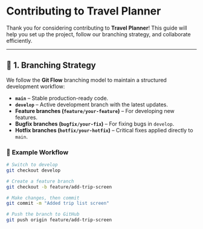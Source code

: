 # Contributing to Travel Planner

Thank you for considering contributing to **Travel Planner**! This guide will help you set up the project, follow our branching strategy, and collaborate efficiently.

---

## 📌 1. Branching Strategy
We follow the **Git Flow** branching model to maintain a structured development workflow:  

- **`main`** – Stable production-ready code.  
- **`develop`** – Active development branch with the latest updates.  
- **Feature branches (`feature/your-feature`)** – For developing new features.  
- **Bugfix branches (`bugfix/your-fix`)** – For fixing bugs in `develop`.  
- **Hotfix branches (`hotfix/your-hotfix`)** – Critical fixes applied directly to `main`.  

### 🔹 **Example Workflow**
```sh
# Switch to develop
git checkout develop 

# Create a feature branch
git checkout -b feature/add-trip-screen 

# Make changes, then commit
git commit -m "Added trip list screen"

# Push the branch to GitHub
git push origin feature/add-trip-screen

